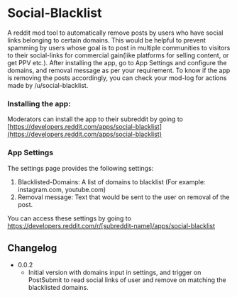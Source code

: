 # Social-Blacklist
A reddit mod tool to automatically remove posts by users who have social links belonging to certain domains. This would be helpful to prevent spamming by users whose goal is to post in multiple communities to visitors to their social-links for commercial gain(like platforms for selling content, or get PPV etc.). After installing the app, go to App Settings and configure the domains, and removal message as per your requirement. To know if the app is removing the posts accordingly, you can check your mod-log for actions made by /u/social-blacklist.

### Installing the app:
Moderators can install the app to their subreddit by going to [https://developers.reddit.com/apps/social-blacklist](https://developers.reddit.com/apps/social-blacklist)

### App Settings
The settings page provides the following settings:
  1) Blacklisted-Domains: A list of domains to blacklist (For example: instagram.com, youtube.com)
  2) Removal message: Text that would be sent to the user on removal of the post.

You can access these settings by going to https://developers.reddit.com/r/[subreddit-name]/apps/social-blacklist

## Changelog
* 0.0.2
    * Initial version with domains input in settings, and trigger on PostSubmit to read social links of user and remove on matching the blacklisted domains.
